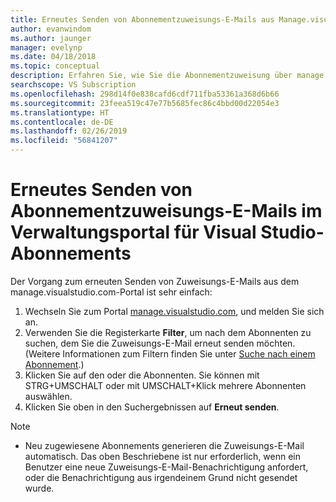 ```yaml
---
title: Erneutes Senden von Abonnementzuweisungs-E-Mails aus Manage.visualstudio.com oder dem VLSC | Microsoft-Dokumentation
author: evanwindom
ms.author: jaunger
manager: evelynp
ms.date: 04/18/2018
ms.topic: conceptual
description: Erfahren Sie, wie Sie die Abonnementzuweisung über manage.visualstudio.com oder das VLSC an Abonnenten senden.
searchscope: VS Subscription
ms.openlocfilehash: 298d14f0e838cafd6cdf711fba53361a368d6b66
ms.sourcegitcommit: 23feea519c47e77b5685fec86c4bbd00d22054e3
ms.translationtype: HT
ms.contentlocale: de-DE
ms.lasthandoff: 02/26/2019
ms.locfileid: "56841207"
---
```

# <a name="how-to-resend-subscription-assignment-emails-in-the-visual-studio-subscription-management-portal"></a>Erneutes Senden von Abonnementzuweisungs-E-Mails im Verwaltungsportal für Visual Studio-Abonnements


Der Vorgang zum erneuten Senden von Zuweisungs-E-Mails aus dem manage.visualstudio.com-Portal ist sehr einfach:

1. Wechseln Sie zum Portal [manage.visualstudio.com](https://manage.visualstudio.com), und melden Sie sich an.
2. Verwenden Sie die Registerkarte **Filter**, um nach dem Abonnenten zu suchen, dem Sie die Zuweisungs-E-Mail erneut senden möchten. (Weitere Informationen zum Filtern finden Sie unter [Suche nach einem Abonnement](search-license.md).)
3. Klicken Sie auf den oder die Abonnenten.  Sie können mit STRG+UMSCHALT oder mit UMSCHALT+Klick mehrere Abonnenten auswählen.
4. Klicken Sie oben in den Suchergebnissen auf **Erneut senden**.


> [!NOTE]
> - Neu zugewiesene Abonnements generieren die Zuweisungs-E-Mail automatisch. Das oben Beschriebene ist nur erforderlich, wenn ein Benutzer eine neue Zuweisungs-E-Mail-Benachrichtigung anfordert, oder die Benachrichtigung aus irgendeinem Grund nicht gesendet wurde.
